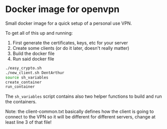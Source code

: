 # Docker image for openvpn

Small docker image for a quick setup of a personal use VPN.

To get all of this up and running:

1. First generate the certificates, keys, etc for your server
2. Create some clients (or do it later, doesn't really matter)
3. Build the docker file
4. Run said docker file

```bash
./easy_crypto.sh
./new_client.sh DentArthur
source sh_variables
create_container
run_container
```

The `sh_variables` script contains also two helper functions to build and run the containers.

Note: the client-common.txt basically defines how the client is going to connect to the VPN so it will be different for different servers, change at least line 3 of that file!
